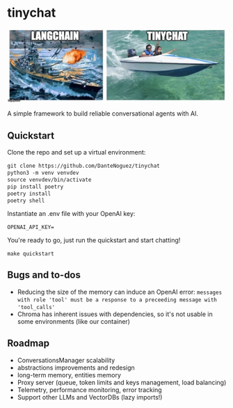 # tinychat

![tinychat](assets/tinychat.jpg)

A simple framework to build reliable conversational agents with AI.

## Quickstart
Clone the repo and set up a virtual environment:
```
git clone https://github.com/DanteNoguez/tinychat
python3 -m venv venvdev
source venvdev/bin/activate
pip install poetry
poetry install
poetry shell
```

Instantiate an .env file with your OpenAI key:
```
OPENAI_API_KEY=
```

You're ready to go, just run the quickstart and start chatting!
```
make quickstart
```

## Bugs and to-dos
- Reducing the size of the memory can induce an OpenAI error: `messages with role 'tool' must be a response to a preceeding message with 'tool_calls'`
- Chroma has inherent issues with dependencies, so it's not usable in some environments (like our container)

## Roadmap
- ConversationsManager scalability
- abstractions improvements and redesign
- long-term memory, entities memory
- Proxy server (queue, token limits and keys management, load balancing)
- Telemetry, performance monitoring, error tracking
- Support other LLMs and VectorDBs (lazy imports!)
